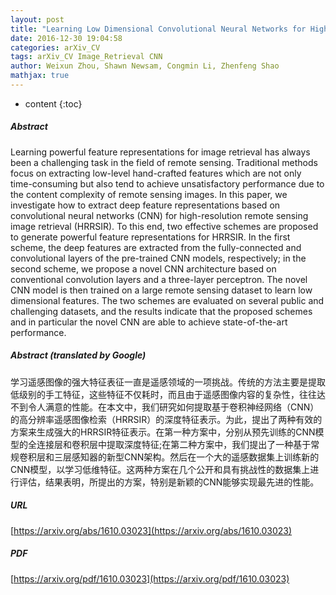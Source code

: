 ```yaml
---
layout: post
title: "Learning Low Dimensional Convolutional Neural Networks for High-Resolution Remote Sensing Image Retrieval"
date: 2016-12-30 19:04:58
categories: arXiv_CV
tags: arXiv_CV Image_Retrieval CNN
author: Weixun Zhou, Shawn Newsam, Congmin Li, Zhenfeng Shao
mathjax: true
---
```


* content
{:toc}

##### Abstract
Learning powerful feature representations for image retrieval has always been a challenging task in the field of remote sensing. Traditional methods focus on extracting low-level hand-crafted features which are not only time-consuming but also tend to achieve unsatisfactory performance due to the content complexity of remote sensing images. In this paper, we investigate how to extract deep feature representations based on convolutional neural networks (CNN) for high-resolution remote sensing image retrieval (HRRSIR). To this end, two effective schemes are proposed to generate powerful feature representations for HRRSIR. In the first scheme, the deep features are extracted from the fully-connected and convolutional layers of the pre-trained CNN models, respectively; in the second scheme, we propose a novel CNN architecture based on conventional convolution layers and a three-layer perceptron. The novel CNN model is then trained on a large remote sensing dataset to learn low dimensional features. The two schemes are evaluated on several public and challenging datasets, and the results indicate that the proposed schemes and in particular the novel CNN are able to achieve state-of-the-art performance.

##### Abstract (translated by Google)
学习遥感图像的强大特征表征一直是遥感领域的一项挑战。传统的方法主要是提取低级别的手工特征，这些特征不仅耗时，而且由于遥感图像内容的复杂性，往往达不到令人满意的性能。在本文中，我们研究如何提取基于卷积神经网络（CNN）的高分辨率遥感图像检索（HRRSIR）的深度特征表示。为此，提出了两种有效的方案来生成强大的HRRSIR特征表示。在第一种方案中，分别从预先训练的CNN模型的全连接层和卷积层中提取深度特征;在第二种方案中，我们提出了一种基于常规卷积层和三层感知器的新型CNN架构。然后在一个大的遥感数据集上训练新的CNN模型，以学习低维特征。这两种方案在几个公开和具有挑战性的数据集上进行评估，结果表明，所提出的方案，特别是新颖的CNN能够实现最先进的性能。

##### URL
[https://arxiv.org/abs/1610.03023](https://arxiv.org/abs/1610.03023)

##### PDF
[https://arxiv.org/pdf/1610.03023](https://arxiv.org/pdf/1610.03023)

